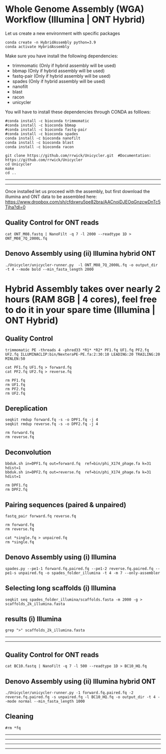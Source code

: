 # Whole Genome Assembly (WGA) Workflow (Illumina | ONT Hybrid)

Let us create a new environment with specific packages

```
conda create -n HybridAssembly python=3.9
conda activate HybridAssembly
```

Make sure you have install the following dependencies:
- trimmomatic (Only if hybrid assembly will be used)
- bbmap (Only if hybrid assembly will be used)
- fastq-pair (Only if hybrid assembly will be used)
- spades (Only if hybrid assembly will be used)
- nanofilt
- blast
- racon
- unicycler

You will have to install these dependencies through CONDA as folllows:

```
#conda install -c bioconda trimmomatic
#conda install -c bioconda bbmap 
#conda install -c bioconda fastq-pair 
#conda install -c bioconda spades  
conda install -c bioconda nanofilt
conda install -c bioconda blast
conda install -c bioconda racon

git clone https://github.com/rrwick/Unicycler.git  #Documentation: https://github.com/rrwick/Unicycler 
cd Unicycler
make
cd ..

```
----
---

Once installed let us proceed with the assembly, but first download the illumina and ONT data to be assembled here: https://www.dropbox.com/sh/cfdxwru5pe82bra/AACnojDJEOqGnzcwDnTc5Tjha?dl=0 


## Quality Control for ONT reads
```
cat ONT_M08.fastq | NanoFilt -q 7 -l 2000 --readtype 1D > ONT_M08_7Q_2000L.fq
```

## Denovo Assembly using (ii) Illumina hybrid ONT
```
./Unicycler/unicycler-runner.py  -l ONT_M08_7Q_2000L.fq -o output_dir -t 4 --mode bold --min_fasta_length 2000
```





# Hybrid Assembly takes over nearly 2 hours (RAM 8GB | 4 cores), feel free to do it in your spare time (Illumina | ONT Hybrid)

## Quality Control
```
trimmomatic PE -threads 4 -phred33 *R1* *R2* PF1.fq UF1.fq PF2.fq UF2.fq ILLUMINACLIP:bin/NexteraPE-PE.fa:2:30:10 LEADING:20 TRAILING:20 MINLEN:50

cat PF1.fq UF1.fq > forward.fq
cat PF2.fq UF2.fq > reverse.fq

rm PF1.fq 
rm UF1.fq
rm PF2.fq
rm UF2.fq
```

## Dereplication

```
seqkit rmdup forward.fq -s -o DPF1.fq -j 4
seqkit rmdup reverse.fq -s -o DPF2.fq -j 4

rm forward.fq
rm reverse.fq
```

## Deconvolution

```
bbduk.sh in=DPF1.fq out=forward.fq  ref=bin/phi_X174_phage.fa k=31 hdist=1
bbduk.sh in=DPF2.fq out=reverse.fq  ref=bin/phi_X174_phage.fa k=31 hdist=1

rm DPF1.fq
rm DPF2.fq
```

## Pairing sequences (paired & unpaired)

```
fastq_pair forward.fq reverse.fq

rm forward.fq
rm reverse.fq

cat *single.fq > unpaired.fq
rm *single.fq
```

## Denovo Assembly using (i) Illumina

```
spades.py --pe1-1 forward.fq.paired.fq --pe1-2 reverse.fq.paired.fq --pe1-s unpaired.fq -o spades_folder_illumina -t 4 -m 7 --only-assembler
```

## Selecting long scaffolds (i) Illumina

```
seqkit seq spades_folder_illumina/scaffolds.fasta -m 2000 -g > scaffolds_2k_illumina.fasta
```

## results (i) Illumina

```
grep ">" scaffolds_2k_illumina.fasta
```


----
----

## Quality Control for ONT reads

```
cat BC10.fastq | NanoFilt -q 7 -l 500 --readtype 1D > BC10_HQ.fq
```

## Denovo Assembly using (ii) Illumina hybrid ONT

```
./Unicycler/unicycler-runner.py -1 forward.fq.paired.fq -2 reverse.fq.paired.fq -s unpaired.fq -l BC10_HQ.fq -o output_dir -t 4 --mode normal --min_fasta_length 1000
```

## Cleaning

```
#rm *fq
```

----
----
----
----

